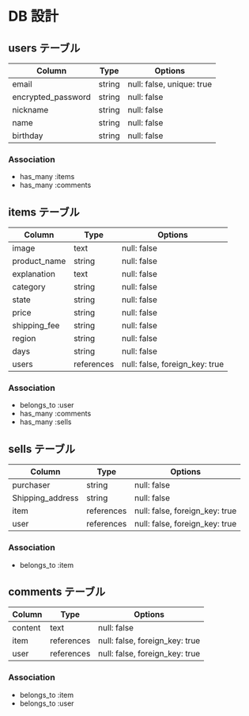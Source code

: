 # DB 設計

## users テーブル
| Column             | Type   | Options     |
| ------------------ | ------ | ----------- |
| email              | string | null: false, unique: true |
| encrypted_password | string | null: false |
| nickname           | string | null: false |
| name               | string | null: false |
| birthday           | string | null: false |

### Association

* has_many :items
* has_many :comments

## items テーブル
| Column             | Type         | Options     |
| ------------------ | -------------| ----------- |
| image              | text         | null: false |
| product_name       | string       | null: false |
| explanation        | text         | null: false |
| category           | string       | null: false |
| state              | string       | null: false |
| price              | string       | null: false |
| shipping_fee       | string       | null: false |
| region             | string       | null: false |
| days               | string       | null: false |
| users              | references   | null: false, foreign_key: true |

### Association

- belongs_to :user
- has_many :comments
- has_many :sells

## sells テーブル
| Column             | Type         | Options     |
| ------------------ | -------------| ----------- |
| purchaser          | string       | null: false |
| Shipping_address   | string       | null: false |
| item               | references   | null: false, foreign_key: true |
| user               | references   | null: false, foreign_key: true |

### Association

- belongs_to :item

## comments テーブル
| Column             | Type         | Options     |
| ------------------ | -------------| ----------- |
| content            | text         | null: false |
| item               | references   | null: false, foreign_key: true |
| user               | references   | null: false, foreign_key: true |

### Association

- belongs_to :item
- belongs_to :user
